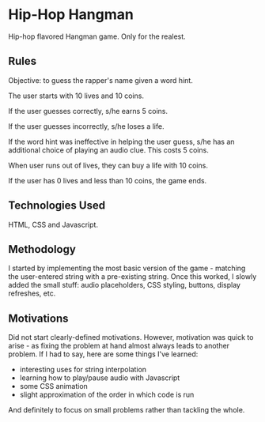 # Hip-Hop Hangman

Hip-hop flavored Hangman game. Only for the realest.

## Rules

Objective: to guess the rapper's name given a word hint.

The user starts with 10 lives and 10 coins. 

If the user guesses correctly, s/he earns 5 coins.

If the user guesses incorrectly, s/he loses a life.

If the word hint was ineffective in helping the user guess, s/he has an additional choice of playing an audio clue. This costs 5 coins.

When user runs out of lives, they can buy a life with 10 coins.

If the user has 0 lives and less than 10 coins, the game ends.

## Technologies Used

HTML, CSS and Javascript.

## Methodology

I started by implementing the most basic version of the game - matching the user-entered string with a pre-existing string. Once this worked, I slowly added the small stuff: audio placeholders, CSS styling, buttons, display refreshes, etc.

## Motivations

Did not start clearly-defined motivations. However, motivation was quick to arise - as fixing the problem at hand almost always leads to another problem. If I had to say, here are some things I've learned:

- interesting uses for string interpolation
- learning how to play/pause audio with Javascript
- some CSS animation
- slight approximation of the order in which code is run

And definitely to focus on small problems rather than tackling the whole. 


